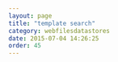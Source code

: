 ```yaml
---
layout: page
title: "template search"
category: webfilesdatastores
date: 2015-07-04 14:26:25
order: 45
---
```


